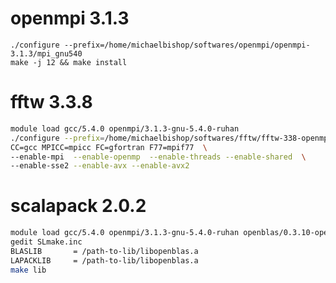 # openmpi 3.1.3
```bashmodule load gcc/5.4.0
./configure --prefix=/home/michaelbishop/softwares/openmpi/openmpi-3.1.3/mpi_gnu540
make -j 12 && make install
```

# fftw 3.3.8
```bash
module load gcc/5.4.0 openmpi/3.1.3-gnu-5.4.0-ruhan
./configure --prefix=/home/michaelbishop/softwares/fftw/fftw-338-openmpi313-gnu540 \
CC=gcc MPICC=mpicc FC=gfortran F77=mpif77  \
--enable-mpi  --enable-openmp  --enable-threads --enable-shared  \
--enable-sse2 --enable-avx --enable-avx2

```

# scalapack 2.0.2
```bash
module load gcc/5.4.0 openmpi/3.1.3-gnu-5.4.0-ruhan openblas/0.3.10-openmpi-3.1.3-gnu-5.4.0
gedit SLmake.inc
BLASLIB       = /path-to-lib/libopenblas.a
LAPACKLIB     = /path-to-lib/libopenblas.a
make lib
```

